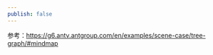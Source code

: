 ```yaml
---
publish: false
---
```


<script setup>
import Mindmap from '../../components/Mindmap.vue'
</script>

参考：https://g6.antv.antgroup.com/en/examples/scene-case/tree-graph/#mindmap

<Mindmap />
